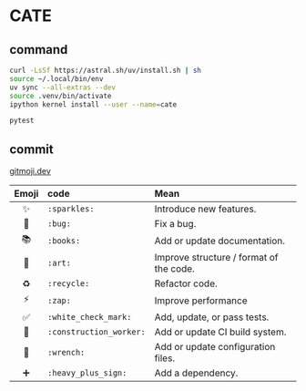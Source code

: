 # CATE

## command

```bash
curl -LsSf https://astral.sh/uv/install.sh | sh
source ~/.local/bin/env
uv sync --all-extras --dev
source .venv/bin/activate
ipython kernel install --user --name=cate
```

```bash
pytest 
```

## commit

[gitmoji.dev](https://gitmoji.dev/)

|         Emoji         | code                    | Mean                                    |
| :-------------------: | :---------------------- | :-------------------------------------- |
|      :sparkles:       | `:sparkles:`            | Introduce new features.                 |
|         :bug:         | `:bug:`                 | Fix a bug.                              |
|        :books:        | `:books:`               | Add or update documentation.            |
|         :art:         | `:art:`                 | Improve structure / format of the code. |
|       :recycle:       | `:recycle:`             | Refactor code.                          |
|         :zap:         | `:zap:`                 | Improve performance                     |
|  :white_check_mark:   | `:white_check_mark:`    | Add, update, or pass tests.             |
| :construction_worker: | `:construction_worker:` | Add or update CI build system.          |
|       :wrench:        | `:wrench:`              | Add or update configuration files.      |
|   :heavy_plus_sign:   | `:heavy_plus_sign:`     | Add a dependency.                       |
